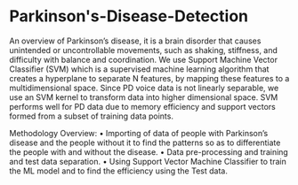 # Parkinson's-Disease-Detection

An overview of Parkinson’s disease, it is a brain disorder that causes unintended or uncontrollable movements, such as shaking, stiffness, and difficulty with balance and coordination.
We use Support Machine Vector Classifier (SVM) which is a supervised machine learning algorithm that creates a hyperplane to separate N features, by mapping these features to a multidimensional space. Since PD voice data is not linearly separable, we use an SVM kernel to transform data into higher dimensional space. SVM performs well for PD data due to memory efficiency and support vectors formed from a subset of training data points.

Methodology Overview: 
•	Importing of data of people with Parkinson’s disease and the people without it to find the patterns so as to differentiate the people with and without the disease.
•	Data pre-processing and training and test data separation.
•	Using Support Vector Machine Classifier to train the ML model and to find the efficiency using the Test data.
